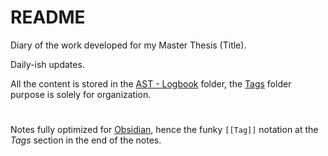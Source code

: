 # README
Diary of the work developed for my Master Thesis (Title).  

Daily-ish updates.


All the content is stored in the [AST - Logbook](https://github.com/davidmcarreira/Carreira/tree/main/AST%20-%20Logbook) folder, the [Tags](https://github.com/davidmcarreira/Carreira/tree/main/Tags) folder purpose is solely for organization.


#

Notes fully optimized for [Obsidian](https://obsidian.md/), hence the funky `[[Tag]]` notation at the *Tags* section in the end of the notes. 


